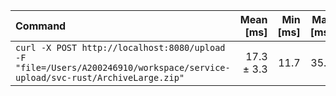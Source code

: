 | Command | Mean [ms] | Min [ms] | Max [ms] | Relative |
|:---|---:|---:|---:|---:|
| `curl -X POST http://localhost:8080/upload -F "file=/Users/A200246910/workspace/service-upload/svc-rust/ArchiveLarge.zip"` | 17.3 ± 3.3 | 11.7 | 35.1 | 1.00 |
